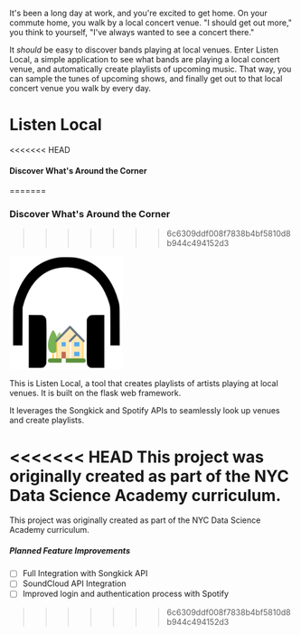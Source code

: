 It's been a long day at work, and you're excited to get home. On your commute home, you walk by a local concert venue. "I should get out more," you think to yourself, "I've always wanted to see a concert there."

It _should_ be easy to discover bands playing at local venues. Enter Listen Local, a simple application to see what bands are playing a local concert venue, and automatically create playlists of upcoming music. That way, you can sample the tunes of upcoming shows, and finally get out to that local concert venue you walk by every day.

# Listen Local

<<<<<<< HEAD
#### Discover What's Around the Corner
=======
### Discover What's Around the Corner
>>>>>>> 6c6309ddf008f7838b4bf5810d8b944c494152d3
<img src="/app/static/listenlocalimage.png" height="200" width="200">

This is Listen Local, a tool that creates playlists of artists playing at local venues. It is built on the flask web framework.

It leverages the Songkick and Spotify APIs to seamlessly look up venues and create playlists.

<<<<<<< HEAD
This project was originally created as part of the NYC Data Science Academy curriculum.
=======
This project was originally created as part of the NYC Data Science Academy curriculum.

##### Planned Feature Improvements
- [ ] Full Integration with Songkick API
- [ ] SoundCloud API Integration
- [ ] Improved login and authentication process with Spotify
>>>>>>> 6c6309ddf008f7838b4bf5810d8b944c494152d3
